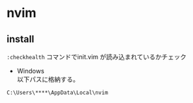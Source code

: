 # nvim

## install
```:checkhealth``` コマンドでinit.vim が読み込まれているかチェック

- Windows  
以下パスに格納する。

```
C:\Users\****\AppData\Local\nvim
```
